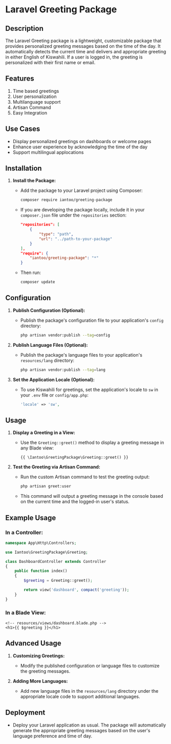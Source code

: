 # Laravel Greeting Package

## Description

The Laravel Greeting package is a lightweight, customizable package that provides personalized greeting messages based on the time of the day. It automatically detects the current time and delivers and appropriate greeting in either English of Kiswahili. If a user is logged in, the greeting is personalized with their first name or email.

## Features

1. Time based greetings
2. User personalization
3. Multilanguage support
4. Artisan Command
5. Easy Integration

## Use Cases

- Display personalized greetings on dashboards or welcome pages
- Enhance user experience by acknowledging the time of the day
- Support multilingual applocations

## Installation

1. **Install the Package:**

   - Add the package to your Laravel project using Composer:

     ```bash
     composer require iantoo/greeting-package
     ```


   - If you are developing the package locally, include it in your `composer.json` file under the `repositories` section:

     ```json
     "repositories": [
         {
             "type": "path",
             "url": "../path-to-your-package"
         }
     ],
     "require": {
         "iantoo/greeting-package": "*"
     }
     ```

   - Then run:

     ```bash
     composer update
     ```


## Configuration

1. **Publish Configuration (Optional):**

   - Publish the package's configuration file to your application's `config` directory:

     ```bash
     php artisan vendor:publish --tag=config
     ```


2. **Publish Language Files (Optional):**

   - Publish the package's language files to your application's `resources/lang` directory:

     ```bash
     php artisan vendor:publish --tag=lang
     ```


3. **Set the Application Locale (Optional):**

   - To use Kiswahili for greetings, set the application's locale to `sw` in your `.env` file or `config/app.php`:

     ```php
     'locale' => 'sw',
     ```


## Usage

1. **Display a Greeting in a View:**

   - Use the `Greeting::greet()` method to display a greeting message in any Blade view:
     
     ```blade
     {{ \Iantoo\GreetingPackage\Greeting::greet() }}
     ```


2. **Test the Greeting via Artisan Command:**

   - Run the custom Artisan command to test the greeting output:
     ```bash
     php artisan greet:user
     ```
   - This command will output a greeting message in the console based on the current time and the logged-in user's status.

## Example Usage

### In a Controller:



```php
namespace App\Http\Controllers;

use Iantoo\GreetingPackage\Greeting;

class DashboardController extends Controller
{
    public function index()
    {
        $greeting = Greeting::greet();

        return view('dashboard', compact('greeting'));
    }
}
```


### In a Blade View:



```blade
<!-- resources/views/dashboard.blade.php -->
<h1>{{ $greeting }}</h1>
```



## Advanced Usage

1. **Customizing Greetings:**

   - Modify the published configuration or language files to customize the greeting messages.

2. **Adding More Languages:**

   - Add new language files in the `resources/lang` directory under the appropriate locale code to support additional languages.

## Deployment


- Deploy your Laravel application as usual. The package will automatically generate the appropriate greeting messages based on the user's language preference and time of day.
